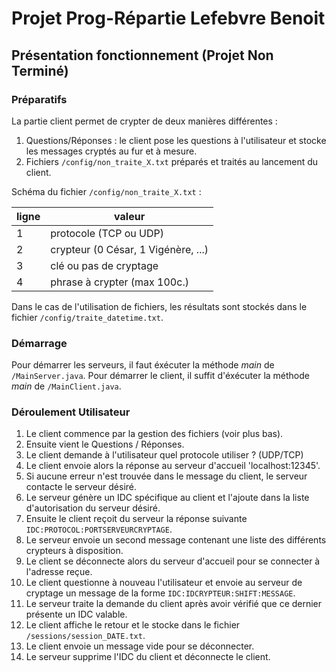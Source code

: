 # Projet Prog-Répartie Lefebvre Benoit

## Présentation fonctionnement (Projet Non Terminé)

### Préparatifs

La partie client permet de crypter de deux manières différentes :
1. Questions/Réponses : le client pose les questions à l'utilisateur et stocke les messages cryptés au fur et à mesure.
2. Fichiers `/config/non_traite_X.txt` préparés et traités au lancement du client.
        
Schéma du fichier `/config/non_traite_X.txt` :

| ligne  | valeur                              |
| ------ | ----------------------------------- |
| 1      | protocole (TCP ou UDP)              |
| 2      | crypteur (0 César, 1 Vigénère, ...) | 
| 3      | clé ou pas de cryptage              |
| 4      | phrase à crypter (max 100c.)        |

Dans le cas de l'utilisation de fichiers, les résultats sont stockés dans le fichier `/config/traite_datetime.txt`.

### Démarrage

Pour démarrer les serveurs, il faut éxécuter la méthode *main* de `/MainServer.java`.
Pour démarrer le client, il suffit d'éxécuter la méthode *main* de `/MainClient.java`.

### Déroulement Utilisateur

1. Le client commence par la gestion des fichiers (voir plus bas).
2. Ensuite vient le Questions / Réponses.
3. Le client demande à l'utilisateur quel protocole utiliser ? (UDP/TCP)
4. Le client envoie alors la réponse au serveur d'accueil 'localhost:12345'.
5. Si aucune erreur n'est trouvée dans le message du client, le serveur contacte le serveur désiré.
6. Le serveur génère un IDC spécifique au client et l'ajoute dans la liste d'autorisation du serveur désiré.
7. Ensuite le client reçoit du serveur la réponse suivante `IDC:PROTOCOL:PORTSERVEURCRYPTAGE`.
8. Le serveur envoie un second message contenant une liste des différents crypteurs à disposition.
9. Le client se déconnecte alors du serveur d'accueil pour se connecter à l'adresse reçue.
10. Le client questionne à nouveau l'utilisateur et envoie au serveur de cryptage un message de la forme `IDC:IDCRYPTEUR:SHIFT:MESSAGE`.
11. Le serveur traite la demande du client après avoir vérifié que ce dernier présente un IDC valable.
12. Le client affiche le retour et le stocke dans le fichier `/sessions/session_DATE.txt`.
13. Le client envoie un message vide pour se déconnecter.
14. Le serveur supprime l'IDC du client et déconnecte le client.
